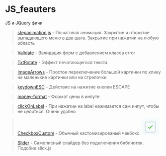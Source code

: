 # JS_feauters
JS и JQuery фичи

> <a href="/stepanimation.js">stepanimation.js</a> - Пошаговая анимация. Закрытие и открытие выпадающего меню в два шага. Закрытие при нажатии на любую область

> <a href="/validate/">Validate</a> - Валидация форм с добавлением класса error

> <a href="/TxtRotate/">TxtRotate</a> - Эффект печатающегося текста

> <a href="/ImageArrows/">ImageArrows</a> - Простое переключение большой картинки по клику на маленькие картинки или на стрелочки

> <a href="/keydownESC/">keydownESC</a> - Действие на нажитие кнопки ESCAPE

> <a href="/money-format/">money-format</a> - Формат цены в инпуте

> <a href="/clickOnLabel.js">clickOnLabel</a> - При нажатии на label нажимается сам инпут, чтобы не целиться. Очень удобно

> <a href="/CheckboxCustom/">CheckboxCustom</a> - Обычный кастомизированый чекбокс. <img src="/CheckboxCustom/1.png" />

> <a href="/slider/">Slider</a> - Самописный слайдер без подключения библиотек. Подобие slick.js
